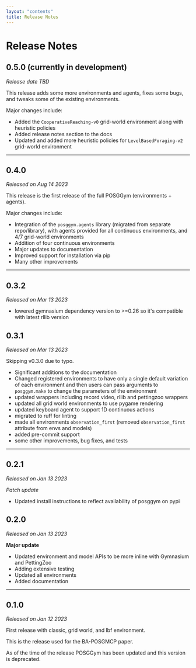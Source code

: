 ```yaml
---
layout: "contents"
title: Release Notes
---
```


# Release Notes

## 0.5.0 (currently in development)

*Release date TBD*

This release adds some more environments and agents, fixes some bugs, and tweaks some of the existing environments.

Major changes include:

- Added the `CooperativeReaching-v0` grid-world environment along with heuristic policies
- Added release notes section to the docs
- Updated and added more heuristic policies for `LevelBasedForaging-v2` grid-world environment

---

## 0.4.0

*Released on Aug 14 2023*

This release is the first release of the full POSGGym (environments + agents).

Major changes include:

- Integration of the `posggym.agents` library (migrated from separate repo/library), with agents provided for all continuous environments, and 4/7 grid-world environments
- Addition of four continuous environments
- Major updates to documentation
- Improved support for installation via pip
- Many other improvements

---

## 0.3.2

*Released on Mar 13 2023*

- lowered gymnasium dependency version to >=0.26 so it's compatible with latest rllib version

## 0.3.1

*Released on Mar 13 2023*

Skipping v0.3.0 due to typo.

- Significant additions to the documentation
- Changed registered environments to have only a single default variation of each environment and then users can pass arguments to `posggym.make` to change the parameters of the environment
- updated wrappers including record video, rllib and pettingzoo wrappers
- updated all grid world environments to use pygame rendering
- updated keyboard agent to support 1D continuous actions
- migrated to ruff for linting
- made all environments `observation_first` (removed `observation_first` attribute from envs and models)
- added pre-commit support
- some other improvements, bug fixes, and tests


---

## 0.2.1

*Released on Jan 13 2023*

*Patch update*

- Updated install instructions to reflect availability of posggym on pypi

## 0.2.0

*Released on Jan 13 2023*

**Major update**

- Updated environment and model APIs to be more inline with Gymnasium and PettingZoo
- Adding extensive testing
- Updated all environments
- Added documentation

---

## 0.1.0

*Released on Jan 12 2023*

First release with classic, grid world, and lbf environment.

This is the release used for the BA-POSGMCP paper.

As of the time of the release POSGGym has been updated and this version is deprecated.
